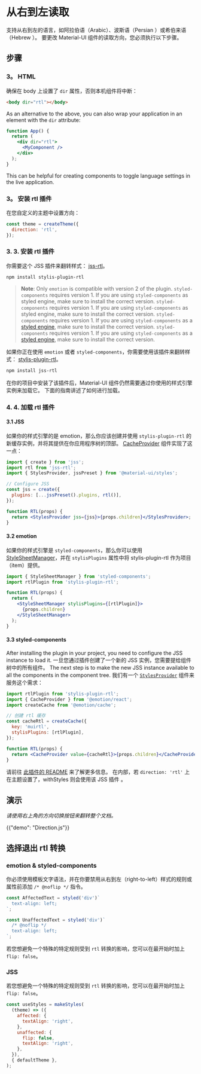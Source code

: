 # 从右到左读取

<p class="description">支持从右到左的语言，如阿拉伯语（Arabic）、波斯语（Persian ）或希伯来语（Hebrew ）。 要更改 Material-UI 组件的读取方向，您必须执行以下步骤。</p>

## 步骤

### 3。 HTML

确保在 body 上设置了 `dir` 属性，否则本机组件将中断：

```html
<body dir="rtl"></body>
```

As an alternative to the above, you can also wrap your application in an element with the `dir` attribute:

```jsx
function App() {
  return (
    <div dir="rtl">
      <MyComponent />
    </div>
  );
}
```

This can be helpful for creating components to toggle language settings in the live application.

### 3。 安装 rtl 插件

在您自定义的主题中设置方向：

```js
const theme = createTheme({
  direction: 'rtl',
});
```

### 3. 3. 安装 rtl 插件

你需要这个 JSS 插件来翻转样式： [jss-rtl](https://github.com/alitaheri/jss-rtl)。

```sh
npm install stylis-plugin-rtl
```

> **Note**: Only `emotion` is compatible with version 2 of the plugin. `styled-components` requires version 1. If you are using `styled-components` as styled engine, make sure to install the correct version. `styled-components` requires version 1. If you are using `styled-components` as styled engine, make sure to install the correct version. `styled-components` requires version 1. If you are using `styled-components` as a [styled engine](/guides/styled-engine/), make sure to install the correct version. `styled-components` requires version 1. If you are using `styled-components` as a [styled engine](/guides/styled-engine/), make sure to install the correct version.

如果你正在使用 `emotion` 或者 `styled-components`，你需要使用该插件来翻转样式： [stylis-plugin-rtl](https://github.com/styled-components/stylis-plugin-rtl)。

```sh
npm install jss-rtl
```

在你的项目中安装了该插件后，Material-UI 组件仍然需要通过你使用的样式引擎实例来加载它。 下面的指南讲述了如何进行加载。

### 4. 4. 加载 rtl 插件

#### 3.1 JSS

如果你的样式引擎的是 emotion，那么你应该创建并使用 `stylis-plugin-rtl` 的新缓存实例，并将其提供在你应用程序树的顶部。 [CacheProvider](https://emotion.sh/docs/cache-provider) 组件实现了这一点：

```jsx
import { create } from 'jss';
import rtl from 'jss-rtl';
import { StylesProvider, jssPreset } from '@material-ui/styles';

// Configure JSS
const jss = create({
  plugins: [...jssPreset().plugins, rtl()],
});

function RTL(props) {
  return <StylesProvider jss={jss}>{props.children}</StylesProvider>;
}
```

#### 3.2 emotion

如果你的样式引擎是 `styled-components`，那么你可以使用 [StyleSheetManager](https://styled-components.com/docs/api#stylesheetmanager)，并在 `stylisPlugins` 属性中将 stylis-plugin-rtl 作为项目（item）提供。

```jsx
import { StyleSheetManager } from 'styled-components';
import rtlPlugin from 'stylis-plugin-rtl';

function RTL(props) {
  return (
    <StyleSheetManager stylisPlugins={[rtlPlugin]}>
      {props.children}
    </StyleSheetManager>
  );
}
```

#### 3.3 styled-components

After installing the plugin in your project, you need to configure the JSS instance to load it. 一旦您通过插件创建了一个新的 JSS 实例，您需要提给组件树中的所有组件。 The next step is to make the new JSS instance available to all the components in the component tree. 我们有一个 [`StylesProvider`](/styles/api/#stylesprovider) 组件来服务这个需求：

```jsx
import rtlPlugin from 'stylis-plugin-rtl';
import { CacheProvider } from '@emotion/react';
import createCache from '@emotion/cache';

// 创建 rtl 缓存
const cacheRtl = createCache({
  key: 'muirtl',
  stylisPlugins: [rtlPlugin],
});

function RTL(props) {
  return <CacheProvider value={cacheRtl}>{props.children}</CacheProvider>;
}
```

请前往 [此插件的 README](https://github.com/alitaheri/jss-rtl) 来了解更多信息。 在内部，若 `direction: 'rtl'` 上在主题设置了，withStyles 则会使用该 JSS 插件 。

## 演示

_请使用右上角的方向切换按钮来翻转整个文档。_

{{"demo": "Direction.js"}}

## 选择退出 rtl 转换

### emotion & styled-components

你必须使用模板文字语法，并在你要禁用从右到左（right-to-left）样式的规则或属性前添加 `/* @noflip */` 指令。

```jsx
const AffectedText = styled('div')`
  text-align: left;
`;

const UnaffectedText = styled('div')`
  /* @noflip */
  text-align: left;
`;
```

若您想避免一个特殊的特定规则受到 `rtl` 转换的影响，您可以在最开始时加上 `flip: false`。

### JSS

若您想避免一个特殊的特定规则受到 `rtl` 转换的影响，您可以在最开始时加上`flip: false`。

```jsx
const useStyles = makeStyles(
  (theme) => ({
    affected: {
      textAlign: 'right',
    },
    unaffected: {
      flip: false,
      textAlign: 'right',
    },
  }),
  { defaultTheme },
);
```
